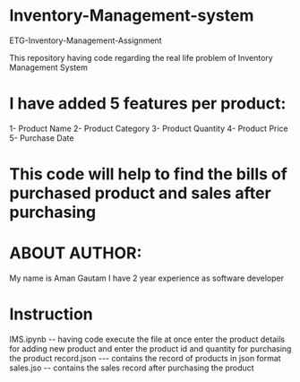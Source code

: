 # Inventory-Management-system
ETG-Inventory-Management-Assignment

This repository having code regarding the real life problem of Inventory Management System 

# I have added 5 features per product:
1- Product Name
2- Product Category
3- Product Quantity
4- Product Price 
5- Purchase Date

# This code will help to find the bills of purchased product and sales after purchasing

# ABOUT AUTHOR:
My name is Aman Gautam I have 2 year experience as software developer 

# Instruction
IMS.ipynb -- having code execute the file at once enter the product details for adding new product and enter the product id and quantity for purchasing the product
record.json --- contains the record of products in json format
sales.jso -- contains the sales record after purchasing the product

